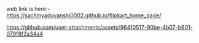 web link is here:- https://sachinyaduvanshi0002.github.io/flipkart_home_page/

https://github.com/user-attachments/assets/96410517-90be-4b07-b601-079f8f2a34a4

